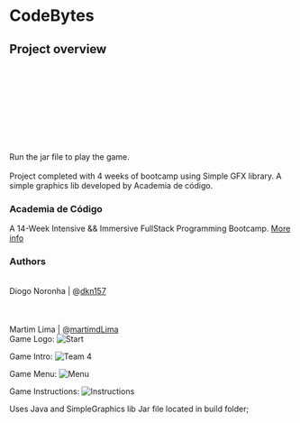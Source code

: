 # CodeBytes
## Project overview
<br />
<br />
<br />
<br />
<br /> 
<br />
<br /> 
<br /> 
<br />Run the jar file to play the game.
<br />
<br />Project completed with 4 weeks of bootcamp using Simple GFX library. A simple graphics lib developed by Academia de código.
<br />

### Academia de Código
A 14-Week Intensive && Immersive FullStack Programming Bootcamp. [More info](https://www.academiadecodigo.org/)

### Authors
<br />Diogo Noronha | @[dkn157](https://github.com/dkn157)  
<br /> 
<br />
<br />Martim Lima | @[martimdLima](https://github.com/martimdLima)  
Game Logo:
![Start](https://user-images.githubusercontent.com/51723948/62402425-9f52f980-b57f-11e9-91aa-a3eed01f4daf.jpg)

Game Intro:
![Team 4](https://user-images.githubusercontent.com/51723948/62402456-be518b80-b57f-11e9-9941-78a070e04158.jpg)

Game Menu:
![Menu](https://user-images.githubusercontent.com/51723948/62402489-e04b0e00-b57f-11e9-8f6c-572b36398259.jpg)

Game Instructions:
![Instructions](https://user-images.githubusercontent.com/51723948/62402519-083a7180-b580-11e9-90ad-115c5c188622.jpg)




Uses Java and SimpleGraphics lib
Jar file located in build folder;
